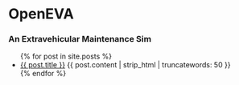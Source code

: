 # OpenEVA
### An Extravehicular Maintenance Sim

<ul>
 {% for post in site.posts %}
  <li>
   <a href="{{ site.baseurl }}{{ post.url }}">{{ post.title }}</a>
   {{ post.content | strip_html | truncatewords: 50 }}
  </li>
 {% endfor %}
</ul>
